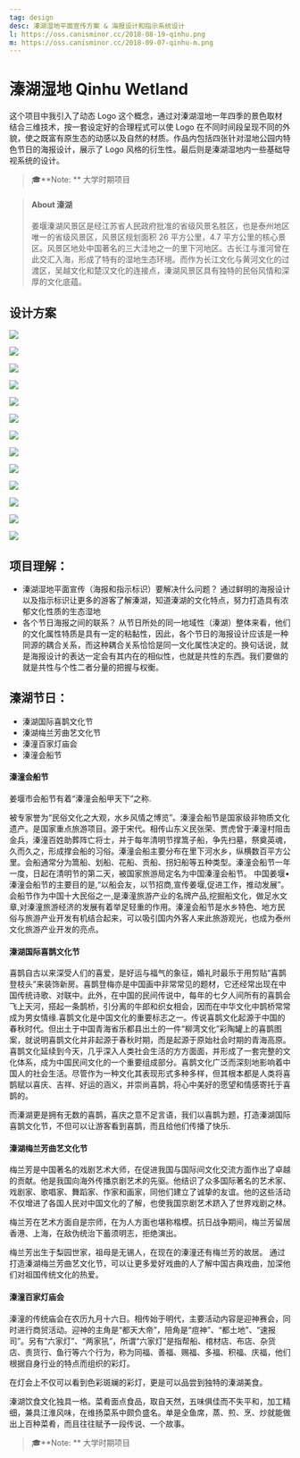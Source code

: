 ```yaml
---
tag: design
desc: 溱湖湿地平面宣传方案 & 海报设计和指示系统设计
l: https://oss.canisminor.cc/2018-08-19-qinhu.png
m: https://oss.canisminor.cc/2018-09-07-qinhu-m.png
---
```


# 溱湖湿地 Qinhu Wetland

这个项目中我引入了动态 Logo 这个概念，通过对溱湖湿地一年四季的景色取材 结合三维技术，按一套设定好的合理程式可以使 Logo 在不同时间段呈现不同的外 貌，使之既富有原生态的动感以及自然的材质。作品内包括四张针对湿地公园内特 色节日的海报设计，展示了 Logo 风格的衍生性。最后则是溱湖湿地内一些基础导 视系统的设计。

> 🎓**Note: ** 大学时期项目

> #### About 溱湖
>
> 姜堰溱湖风景区是经江苏省人民政府批准的省级风景名胜区，也是泰州地区唯一的省级风景区，风景区规划面积 26 平方公里，4.7 平方公里的核心景区。风景区地处中国著名的三大洼地之一的里下河地区。古长江与淮河曾在此交汇入海，形成了特有的湿地生态环境。而作为长江文化与黄河文化的过渡区，吴越文化和楚汉文化的连接点，溱湖风景区具有独特的民俗风情和深厚的文化底蕴。

## 设计方案

![](https://oss.canisminor.cc/qh-1.png)

![](https://oss.canisminor.cc/qh-2.png)

![](https://oss.canisminor.cc/qh-3.png)

![](https://oss.canisminor.cc/qh-4.png)

![](https://oss.canisminor.cc/qh-5.png)

![](https://oss.canisminor.cc/qh-6.png)

![](https://oss.canisminor.cc/qh-7.png)

![](https://oss.canisminor.cc/qh-8.png)

![](https://oss.canisminor.cc/qh-9.png)

![](https://oss.canisminor.cc/qh-10.png)

![](https://oss.canisminor.cc/qh-11.png)

![](https://oss.canisminor.cc/qh-12.png)

![](https://oss.canisminor.cc/qh-13.png)

## 项目理解：

- 溱湖湿地平面宣传（海报和指示标识）要解决什么问题？
  通过鲜明的海报设计以及指示标识让更多的游客了解溱湖，知道溱湖的文化特点，努力打造具有浓郁文化性质的生态湿地
- 各个节日海报之间的联系？
  从节日所处的同一地域性（溱湖）整体来看，他们的文化属性特质是具有一定的粘黏性，因此，各个节日的海报设计应该是一种同源的耦合关系，而这种耦合关系恰恰是同一文化属性决定的。换句话说，就是海报设计的表达一定会有其内在的相似性，也就是共性的东西。我们要做的就是共性与个性二者分量的把握与权衡。

## 溱湖节日：

- 溱湖国际喜鹊文化节
- 溱湖梅兰芳曲艺文化节
- 溱潼百家灯庙会
- 溱潼会船节

#### 溱潼会船节

姜堰市会船节有着“溱潼会船甲天下”之称.

被专家誉为“民俗文化之大观，水乡风情之博览”。溱潼会船节是国家级非物质文化遗产。是国家重点旅游项目。源于宋代。相传山东义民张荣、贾虎曾于溱潼村阻击金兵，溱潼百姓助葬阵亡将士，并于每年清明节撑篙子船，争先扫墓，祭奠英魂，久而久之，形成撑会船的习俗。溱潼会船主要分布在里下河水乡，纵横数百平方公里。会船通常分为篙船、划船、花船、贡船、拐妇船等五种类型。溱潼会船节一年一度，日起在清明节的第二天，被国家旅游局定名为中国溱潼会船节。
中国姜堰•溱潼会船节的主要目的是,“以船会友，以节招商,宣传姜堰,促进工作，推动发展”。 会船节作为中国十大民俗之一,是溱潼旅游产业的名牌产品,挖掘船文化，做足水文章,对溱潼旅游经济的发展有着举足轻重的作用。溱潼会船节是水乡特色、地方民俗与旅游产业开发有机结合起来，可以吸引国内外客人来此旅游观光，也成为泰州文化旅游产业开发的亮点。

#### 溱湖国际喜鹊文化节

喜鹊自古以来深受人们的喜爱，是好运与福气的象征，婚礼时最乐于用剪贴“喜鹊登枝头”来装饰新房。喜鹊登梅亦是中国画中非常常见的题材，它还经常出现在中国传统诗歌、对联中。此外，在中国的民间传说中，每年的七夕人间所有的喜鹊会飞上天河，搭起一条鹊桥，引分离的牛郎和织女相会，因而在中华文化中鹊桥常常成为男女情缘.喜鹊文化是中国文化的重要标志之一。传说喜鹊文化起源于中国的春秋时代。但出土于中国青海省乐都县出土的一件“柳湾文化”彩陶罐上的喜鹊图案，就说明喜鹊文化并非起源于春秋时期，而是起源于原始社会时期的青海高原。喜鹊文化延续到今天，几乎深入人类社会生活的方方面面，并形成了一套完整的文化体系，成为中国民间文化的一个重要组成部分。喜鹊文化广泛而深刻地影响着中国人的社会生活。尽管作为一种文化其表现形式多种多样，但其根本都是人类将喜鹊赋以喜庆、吉祥、好运的涵义，并崇尚喜鹊，将心中美好的愿望和情感寄托于喜鹊的。

而溱湖更是拥有无数的喜鹊，喜庆之意不足言语，我们以喜鹊为题，打造溱湖国际喜鹊文化节，不但可以让游客看到喜鹊，而且给他们传播了快乐.

#### 溱湖梅兰芳曲艺文化节

梅兰芳是中国著名的戏剧艺术大师，在促进我国与国际间文化交流方面作出了卓越的贡献。他是我国向海外传播京剧艺术的先驱。他结识了众多国际著名的艺术家、戏剧家、歌唱家、舞蹈家、作家和画家，同他们建立了诚挚的友谊。他的这些活动不仅增进了各国人民对中国文化的了解，也使我国京剧艺术跻入了世界戏剧之林。

梅兰芳在艺术方面自是宗师，在为人方面也堪称楷模。抗日战争期间，梅兰芳留居香港、上海，在敌伪统治下蓄须明志，拒绝演出。

梅兰芳出生于梨园世家，祖母是无锡人，在现在的溱潼还有梅兰芳的故居。
通过打造溱湖梅兰芳曲艺文化节，可以让更多爱好戏曲的人了解中国古典戏曲，加深他们对祖国传统文化的热爱。

#### 溱潼百家灯庙会

溱潼的传统庙会在农历九月十六日。相传始于明代，主要活动内容是迎神赛会，同时进行商贸活动。迎神的主角是“都天大帝”，陪角是“痘神”、“都土地”、“速报司”。另有“六家灯”、“两家犼”，所谓“六家灯”是指帮船、棺材店、布店、杂货店、责货行、鱼行等六个行为，称为同福、善福、赐福、多福、积福、庆福，他们根据自身行业的特点而组织的彩灯。

在灯会上不仅可以看到色彩斑斓的彩灯，更是可以品尝到独特的溱湖美食。

溱湖饮食文化独具一格。菜肴面点食品，取自天然，五味俱佳而不失平和，加工精细，兼具江淮风味，在维扬菜系中颇负盛名。单是全鱼席，蒸、煎、烹、炒就能做出上百种菜肴，而且往往赋予一段传说、一个故事。

> 🎓**Note: ** 大学时期项目
